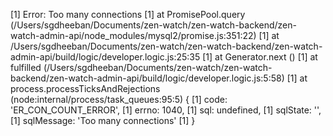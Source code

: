 [1] Error: Too many connections
[1]     at PromisePool.query (/Users/sgdheeban/Documents/zen-watch/zen-watch-backend/zen-watch-admin-api/node_modules/mysql2/promise.js:351:22)
[1]     at /Users/sgdheeban/Documents/zen-watch/zen-watch-backend/zen-watch-admin-api/build/logic/developer.logic.js:25:35
[1]     at Generator.next (<anonymous>)
[1]     at fulfilled (/Users/sgdheeban/Documents/zen-watch/zen-watch-backend/zen-watch-admin-api/build/logic/developer.logic.js:5:58)
[1]     at process.processTicksAndRejections (node:internal/process/task_queues:95:5) {
[1]   code: 'ER_CON_COUNT_ERROR',
[1]   errno: 1040,
[1]   sql: undefined,
[1]   sqlState: '',
[1]   sqlMessage: 'Too many connections'
[1] }
